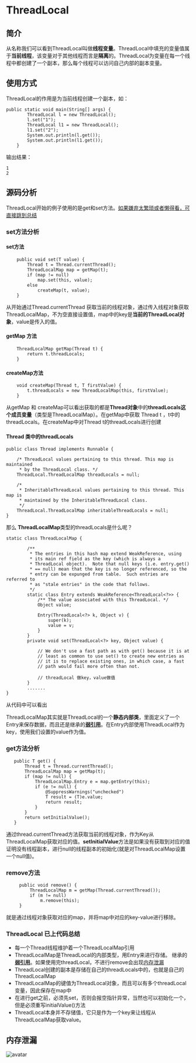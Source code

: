 # **ThreadLocal**

## 简介

从名称我们可以看到ThreadLocal叫做**线程变量**。ThreadLocal中填充的变量值属于**当前线程**，该变量对于其他线程而言是**隔离**的。ThreadLocal为变量在每一个线程中都创建了一个副本，那么每个线程可以访问自己内部的副本变量。

## 使用方式

ThreadLocal的作用是为当前线程创建一个副本，如：

```
public static void main(String[] args) {
        ThreadLocal l = new ThreadLocal();
        l.set("1");
        ThreadLocal l1 = new ThreadLocal();
        l1.set("2");
        System.out.println(l.get());
        System.out.println(l1.get());
    }
```

输出结果： 

```
1
2
```

## 源码分析

ThreadLocal开始的例子使用的是get和set方法。[如果嫌弃太繁琐或者懒得看，可直接跳到总结](#2)

### set方法分析

#### set方法

```
    public void set(T value) {
        Thread t = Thread.currentThread();
        ThreadLocalMap map = getMap(t);
        if (map != null)
            map.set(this, value);
        else
            createMap(t, value);
    }
```

从开始通过Thread.currentThread 获取当前的线程对象，通过传入线程对象获取ThreadLocalMap，不为空直接设置值，map中的key是**当前的ThreadLocal对象**，value是传入的值。

#### getMap 方法

```
    ThreadLocalMap getMap(Thread t) {
        return t.threadLocals;
    }
```

#### createMap方法

```
    void createMap(Thread t, T firstValue) {
        t.threadLocals = new ThreadLocalMap(this, firstValue);
    }
```

从getMap 和 createMap可以看出获取的都是**Thread对象**中的**threadLocals这个成员变量**（类型是ThreadLocalMap）。在getMap中获取 Thread t ，t中的threadLocals。在createMap中对Thread t的threadLocals进行创建

#### Thread 类中的threadLocals

```
public class Thread implements Runnable {

    /* ThreadLocal values pertaining to this thread. This map is maintained
     * by the ThreadLocal class. */
    ThreadLocal.ThreadLocalMap threadLocals = null;

    /*
     * InheritableThreadLocal values pertaining to this thread. This map is
     * maintained by the InheritableThreadLocal class.
     */
    ThreadLocal.ThreadLocalMap inheritableThreadLocals = null;
}

```

那么 **ThreadLocalMap**类型的threadLocals是什么呢？

```
static class ThreadLocalMap {

        /**
         * The entries in this hash map extend WeakReference, using
         * its main ref field as the key (which is always a
         * ThreadLocal object).  Note that null keys (i.e. entry.get()
         * == null) mean that the key is no longer referenced, so the
         * entry can be expunged from table.  Such entries are referred to
         * as "stale entries" in the code that follows.
         */
        static class Entry extends WeakReference<ThreadLocal<?>> {
            /** The value associated with this ThreadLocal. */
            Object value;

            Entry(ThreadLocal<?> k, Object v) {
                super(k);
                value = v;
            }
        }
        private void set(ThreadLocal<?> key, Object value) {

            // We don't use a fast path as with get() because it is at
            // least as common to use set() to create new entries as
            // it is to replace existing ones, in which case, a fast
            // path would fail more often than not.

            // threadLocal 做key，value做值
        }
        .......
}
```

从代码中可以看出

ThreadLocalMap其实就是ThreadLocal的一个**静态内部类**，里面定义了一个Entry来保存数据，而且还是继承的[**弱引用**]()。在Entry内部使用ThreadLocal作为key，使用我们设置的value作为值。

### get方法分析

 ```
    public T get() {
        Thread t = Thread.currentThread();
        ThreadLocalMap map = getMap(t);
        if (map != null) {
            ThreadLocalMap.Entry e = map.getEntry(this);
            if (e != null) {
                @SuppressWarnings("unchecked")
                T result = (T)e.value;
                return result;
            }
        }
        return setInitialValue();
    }
 ```

通过thread.currentThread方法获取当前的线程对象，作为Key从ThreadLocalMap获取对应的值。**setInitialValue**方法是如果没有获取到对应的值证明没有线程副本，进行null的线程副本的初始化(就是对ThreadLocalMap设置一个null值)。

### **remove方法**

```
     public void remove() {
         ThreadLocalMap m = getMap(Thread.currentThread());
         if (m != null)
             m.remove(this);
     }
```

就是通过线程对象获取对应的map，并将map中对应的key-value进行移除。

### <span id="2">ThreadLocal 已上代码总结</span>

* 每一个Thread线程维护着一个ThreadLocalMap引用
* ThreadLocalMap是ThreadLocal的内部类型，用Entry来进行存储。 继承的[**弱引用**]()。如果使用完threadLocal，不进行remove会出现[内存泄漏](#3)
* ThreadLocal创建的副本是存储在自己的threadLocals中的，也就是自己的ThreadLocalMap
* ThreadLocalMap的键值为ThreadLocal对象，而且可以有多个threadLocal变量，因此保存在map中
* 在进行get之前，必须先set，否则会报空指针异常，当然也可以初始化一个，但是必须重写initialValue()方法
* ThreadLocal本身并不存储值，它只是作为一个key来让线程从ThreadLocalMap获取value。

## <span id="3">内存泄漏</span>
![avatar]()
